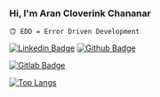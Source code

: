 ### Hi, I'm Aran Cloverink Chananar 
`🙃 EDD = Error Driven Development`

[![Linkedin Badge](https://img.shields.io/badge/-cloverink-blue?style=flat&logo=Linkedin&logoColor=white)](https://th.linkedin.com/in/cloverink)
[![Github Badge](https://img.shields.io/badge/-@cloverink-24292e?style=flat&logo=Github&logoColor=white)](https://github.com/cloverink)

[![Gitlab Badge](https://img.shields.io/badge/-@cloverink-24292e?style=flat&logo=Gitlab&logoColor=white)](https://gitlab.com/cloverink)

[![Top Langs](https://github-readme-stats.vercel.app/api/top-langs/?username=cloverink&layout=compact&theme=codeSTACKr)](https://github.com/cloverink)
